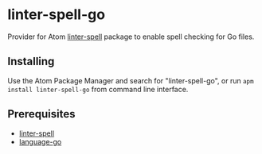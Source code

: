 # linter-spell-go

Provider for Atom [linter-spell](https://atom.io/packages/linter-spell) package to enable spell checking for Go files.

## Installing

Use the Atom Package Manager and search for "linter-spell-go", or run `apm install linter-spell-go` from command line interface.

## Prerequisites

* [linter-spell](https://atom.io/packages/linter-spell)
* [language-go](https://atom.io/packages/language-go)
